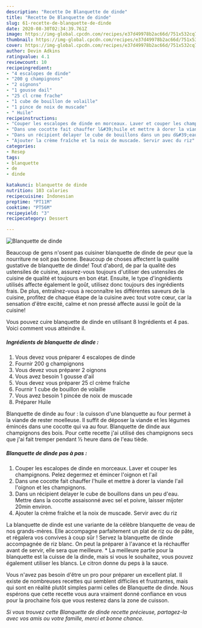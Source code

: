 ```yaml
---
description: "Recette De Blanquette de dinde"
title: "Recette De Blanquette de dinde"
slug: 61-recette-de-blanquette-de-dinde
date: 2020-08-30T02:34:39.761Z
image: https://img-global.cpcdn.com/recipes/e37d49978b2ac66d/751x532cq70/blanquette-de-dinde-photo-principale-de-la-recette.jpg
thumbnail: https://img-global.cpcdn.com/recipes/e37d49978b2ac66d/751x532cq70/blanquette-de-dinde-photo-principale-de-la-recette.jpg
cover: https://img-global.cpcdn.com/recipes/e37d49978b2ac66d/751x532cq70/blanquette-de-dinde-photo-principale-de-la-recette.jpg
author: Devin Adkins
ratingvalue: 4.1
reviewcount: 10
recipeingredient:
- "4 escalopes de dinde"
- "200 g champignons"
- "2 oignons"
- "1 gousse dail"
- "25 cl crme frache"
- "1 cube de bouillon de volaille"
- "1 pince de noix de muscade"
- " Huile"
recipeinstructions:
- "Couper les escalopes de dinde en morceaux. Laver et couper les champignons. Pelez degermez et émincer l&#39;oignon et l&#39;ail"
- "Dans une cocotte fait chauffer l&#39;huile et mettre à dorer la viande l&#39;ail l&#39;oignon et les champignons."
- "Dans un récipient delayer le cube de bouillons dans un peu d&#39;eau. Mettre dans la cocotte assaisonné avec sel et poivre, laisser mijoter 20min environ."
- "Ajouter la crème fraîche et la noix de muscade. Servir avec du riz"
categories:
- Resep
tags:
- blanquette
- de
- dinde

katakunci: blanquette de dinde 
nutrition: 103 calories
recipecuisine: Indonesian
preptime: "PT11M"
cooktime: "PT56M"
recipeyield: "3"
recipecategory: Dessert

---
```



![Blanquette de dinde](https://img-global.cpcdn.com/recipes/e37d49978b2ac66d/751x532cq70/blanquette-de-dinde-photo-principale-de-la-recette.jpg)

Beaucoup de gens n'osent pas cuisiner blanquette de dinde de peur que la nourriture ne soit pas bonne. Beaucoup de choses affectent la qualité gustative de blanquette de dinde! Tout d'abord, de par la qualité des ustensiles de cuisine, assurez-vous toujours d'utiliser des ustensiles de cuisine de qualité et toujours en bon état. Ensuite, le type d'ingrédients utilisés affecte également le goût, utilisez donc toujours des ingrédients frais. De plus, entraînez-vous à reconnaître les différentes saveurs de la cuisine, profitez de chaque étape de la cuisine avec tout votre cœur, car la sensation d'être excité, calme et non pressé affecte aussi le goût de la cuisine!

<!--inarticleads1-->

Vous pouvez cuire blanquette de dinde en utilisant 8 Ingrédients et 4 pas. Voici comment vous atteindre il.

##### Ingrédients de blanquette de dinde :

1. Vous devez vous préparer 4 escalopes de dinde
1. Fournir 200 g champignons
1. Vous devez vous préparer 2 oignons
1. Vous avez besoin 1 gousse d&#39;ail
1. Vous devez vous préparer 25 cl crème fraîche
1. Fournir 1 cube de bouillon de volaille
1. Vous avez besoin 1 pincée de noix de muscade
1. Préparer  Huile


Blanquette de dinde au four : la cuisson d&#39;une blanquette au four permet à la viande de rester moelleuse. Il suffit de déposer la viande et les légumes émincés dans une cocotte qui va au four. Blanquette de dinde aux champignons des bois. Pour cette recette j&#39;ai utilisé des champignons secs que j&#39;ai fait tremper pendant ½ heure dans de l&#39;eau tiède. 

<!--inarticleads2-->

##### Blanquette de dinde pas à pas :

1. Couper les escalopes de dinde en morceaux. Laver et couper les champignons. Pelez degermez et émincer l&#39;oignon et l&#39;ail
1. Dans une cocotte fait chauffer l&#39;huile et mettre à dorer la viande l&#39;ail l&#39;oignon et les champignons.
1. Dans un récipient delayer le cube de bouillons dans un peu d&#39;eau. Mettre dans la cocotte assaisonné avec sel et poivre, laisser mijoter 20min environ.
1. Ajouter la crème fraîche et la noix de muscade. Servir avec du riz


La blanquette de dinde est une variante de la célèbre blanquette de veau de nos grands-mères. Elle accompagne parfaitement un plat de riz ou de pâte, et régalera vos convives à coup sûr ! Servez la blanquette de dinde accompagnée de riz blanc. On peut la préparer à l&#39;avance et la réchauffer avant de servir, elle sera que meilleure. * La meilleure partie pour la blanquette est la cuisse de la dinde, mais si vous le souhaitez, vous pouvez également utiliser les blancs. Le citron donne du peps à la sauce. 

<!--inarticleads1-->

<p>
Vous n'avez pas besoin d'être un pro pour préparer un excellent plat. Il existe de nombreuses recettes qui semblent difficiles et frustrantes, mais qui sont en réalité plutôt simples parmi celles de Blanquette de dinde. Nous espérons que cette recette vous aura vraiment donné confiance en vous pour la prochaine fois que vous resterez dans la zone de cuisson.
</p>

<p>
<i>Si vous trouvez cette Blanquette de dinde recette précieuse, partagez-la avec vos amis ou votre famille, merci et bonne chance.</i>
</p>
